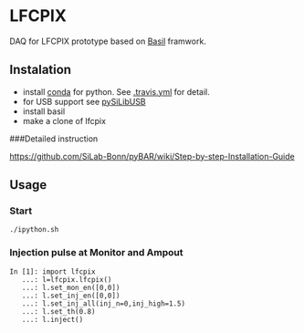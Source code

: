# LFCPIX

DAQ for LFCPIX prototype based on [Basil](https://github.com/SiLab-Bonn/basil) framwork.

## Instalation

- install [conda](http://conda.pydata.org) for python. See [.travis.yml](https://github.com/SiLab-Bonn/lfcpix/blob/master/.travis.yml) for detail.
- for USB support see [pySiLibUSB](https://github.com/SiLab-Bonn/pySiLibUSB)
- install basil
- make a clone of lfcpix

###Detailed instruction

https://github.com/SiLab-Bonn/pyBAR/wiki/Step-by-step-Installation-Guide

## Usage

### Start
```
./ipython.sh
```

### Injection pulse at Monitor and Ampout
```
In [1]: import lfcpix
   ...: l=lfcpix.lfcpix()
   ...: l.set_mon_en([0,0])
   ...: l.set_inj_en([0,0])   
   ...: l.set_inj_all(inj_n=0,inj_high=1.5)
   ...: l.set_th(0.8)
   ...: l.inject()
```
